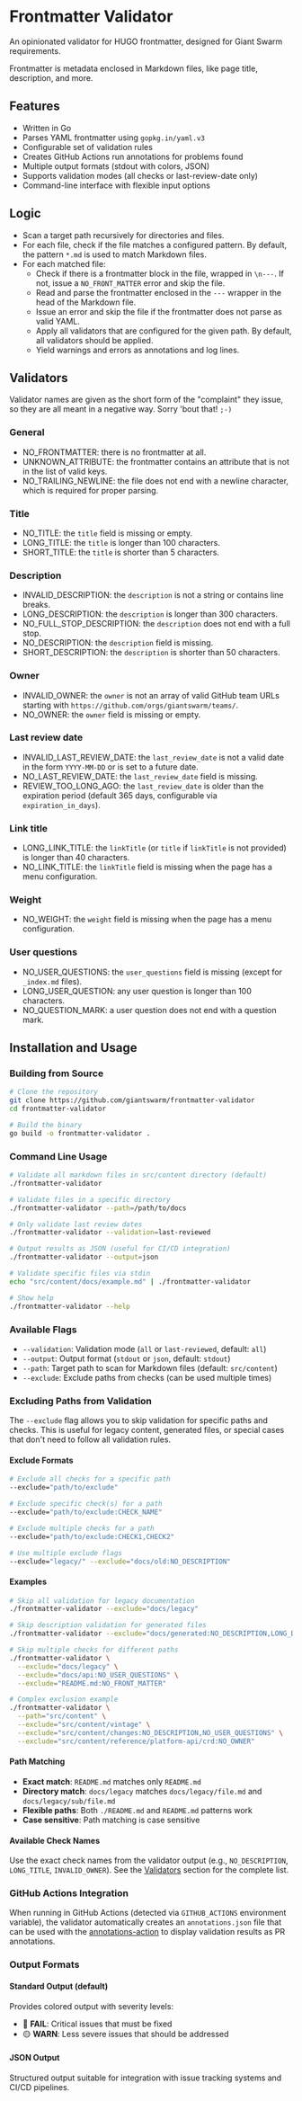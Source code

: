 # Frontmatter Validator

An opinionated validator for HUGO frontmatter, designed for Giant Swarm requirements.

Frontmatter is metadata enclosed in Markdown files, like page title, description, and more.

## Features

- Written in Go
- Parses YAML frontmatter using `gopkg.in/yaml.v3`
- Configurable set of validation rules
- Creates GitHub Actions run annotations for problems found
- Multiple output formats (stdout with colors, JSON)
- Supports validation modes (all checks or last-review-date only)
- Command-line interface with flexible input options

## Logic

- Scan a target path recursively for directories and files.
- For each file, check if the file matches a configured pattern. By default, the pattern `*.md` is used to match Markdown files.
- For each matched file:
  - Check if there is a frontmatter block in the file, wrapped in `\n---`. If not, issue a `NO_FRONT_MATTER` error and skip the file.
  - Read and parse the frontmatter enclosed in the `---` wrapper in the head of the Markdown file.
  - Issue an error and skip the file if the frontmatter does not parse as valid YAML.
  - Apply all validators that are configured for the given path. By default, all validators should be applied.
  - Yield warnings and errors as annotations and log lines.

## Validators

Validator names are given as the short form of the "complaint" they issue, so they are all meant in a negative way. Sorry 'bout that! `;-)`

### General

- NO_FRONTMATTER: there is no frontmatter at all.
- UNKNOWN_ATTRIBUTE: the frontmatter contains an attribute that is not in the list of valid keys.
- NO_TRAILING_NEWLINE: the file does not end with a newline character, which is required for proper parsing.

### Title

- NO_TITLE: the `title` field is missing or empty.
- LONG_TITLE: the `title` is longer than 100 characters.
- SHORT_TITLE: the `title` is shorter than 5 characters.

### Description

- INVALID_DESCRIPTION: the `description` is not a string or contains line breaks.
- LONG_DESCRIPTION: the `description` is longer than 300 characters.
- NO_FULL_STOP_DESCRIPTION: the `description` does not end with a full stop.
- NO_DESCRIPTION: the `description` field is missing.
- SHORT_DESCRIPTION: the `description` is shorter than 50 characters.

### Owner

- INVALID_OWNER: the `owner` is not an array of valid GitHub team URLs starting with `https://github.com/orgs/giantswarm/teams/`.
- NO_OWNER: the `owner` field is missing or empty.

### Last review date

- INVALID_LAST_REVIEW_DATE: the `last_review_date` is not a valid date in the form `YYYY-MM-DD` or is set to a future date.
- NO_LAST_REVIEW_DATE: the `last_review_date` field is missing.
- REVIEW_TOO_LONG_AGO: the `last_review_date` is older than the expiration period (default 365 days, configurable via `expiration_in_days`).

### Link title

- LONG_LINK_TITLE: the `linkTitle` (or `title` if `linkTitle` is not provided) is longer than 40 characters.
- NO_LINK_TITLE: the `linkTitle` field is missing when the page has a menu configuration.

### Weight

- NO_WEIGHT: the `weight` field is missing when the page has a menu configuration.

### User questions

- NO_USER_QUESTIONS: the `user_questions` field is missing (except for `_index.md` files).
- LONG_USER_QUESTION: any user question is longer than 100 characters.
- NO_QUESTION_MARK: a user question does not end with a question mark.

## Installation and Usage

### Building from Source

```bash
# Clone the repository
git clone https://github.com/giantswarm/frontmatter-validator
cd frontmatter-validator

# Build the binary
go build -o frontmatter-validator .
```

### Command Line Usage

```bash
# Validate all markdown files in src/content directory (default)
./frontmatter-validator

# Validate files in a specific directory
./frontmatter-validator --path=/path/to/docs

# Only validate last review dates
./frontmatter-validator --validation=last-reviewed

# Output results as JSON (useful for CI/CD integration)
./frontmatter-validator --output=json

# Validate specific files via stdin
echo "src/content/docs/example.md" | ./frontmatter-validator

# Show help
./frontmatter-validator --help
```

### Available Flags

- `--validation`: Validation mode (`all` or `last-reviewed`, default: `all`)
- `--output`: Output format (`stdout` or `json`, default: `stdout`)
- `--path`: Target path to scan for Markdown files (default: `src/content`)
- `--exclude`: Exclude paths from checks (can be used multiple times)

### Excluding Paths from Validation

The `--exclude` flag allows you to skip validation for specific paths and checks. This is useful for legacy content, generated files, or special cases that don't need to follow all validation rules.

#### Exclude Formats

```bash
# Exclude all checks for a specific path
--exclude="path/to/exclude"

# Exclude specific check(s) for a path
--exclude="path/to/exclude:CHECK_NAME"

# Exclude multiple checks for a path
--exclude="path/to/exclude:CHECK1,CHECK2"

# Use multiple exclude flags
--exclude="legacy/" --exclude="docs/old:NO_DESCRIPTION"
```

#### Examples

```bash
# Skip all validation for legacy documentation
./frontmatter-validator --exclude="docs/legacy"

# Skip description validation for generated files
./frontmatter-validator --exclude="docs/generated:NO_DESCRIPTION,LONG_DESCRIPTION"

# Skip multiple checks for different paths
./frontmatter-validator \
  --exclude="docs/legacy" \
  --exclude="docs/api:NO_USER_QUESTIONS" \
  --exclude="README.md:NO_FRONT_MATTER"

# Complex exclusion example
./frontmatter-validator \
  --path="src/content" \
  --exclude="src/content/vintage" \
  --exclude="src/content/changes:NO_DESCRIPTION,NO_USER_QUESTIONS" \
  --exclude="src/content/reference/platform-api/crd:NO_OWNER"
```

#### Path Matching

- **Exact match**: `README.md` matches only `README.md`
- **Directory match**: `docs/legacy` matches `docs/legacy/file.md` and `docs/legacy/sub/file.md`
- **Flexible paths**: Both `./README.md` and `README.md` patterns work
- **Case sensitive**: Path matching is case sensitive

#### Available Check Names

Use the exact check names from the validator output (e.g., `NO_DESCRIPTION`, `LONG_TITLE`, `INVALID_OWNER`). See the [Validators](#validators) section for the complete list.

### GitHub Actions Integration

When running in GitHub Actions (detected via `GITHUB_ACTIONS` environment variable), the validator automatically creates an `annotations.json` file that can be used with the [annotations-action](https://github.com/yuzutech/annotations-action) to display validation results as PR annotations.

### Output Formats

#### Standard Output (default)
Provides colored output with severity levels:
- 🔴 **FAIL**: Critical issues that must be fixed
- 🟡 **WARN**: Less severe issues that should be addressed

#### JSON Output

Structured output suitable for integration with issue tracking systems and CI/CD pipelines.
